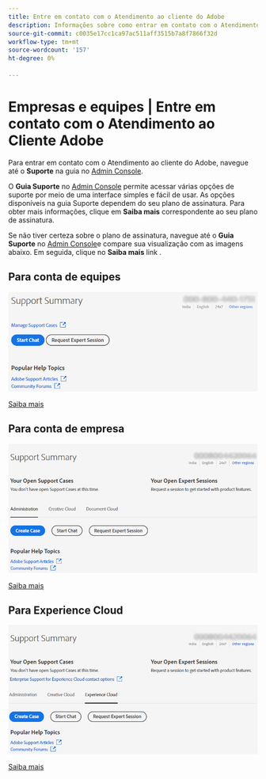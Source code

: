 ```yaml
---
title: Entre em contato com o Atendimento ao cliente do Adobe
description: Informações sobre como entrar em contato com o Atendimento ao cliente do Adobe para equipes, empresas e clientes do Experience Cloud.
source-git-commit: c0035e17cc1ca97ac511aff3515b7a8f7866f32d
workflow-type: tm+mt
source-wordcount: '157'
ht-degree: 0%

---
```



# Empresas e equipes | Entre em contato com o Atendimento ao Cliente Adobe

Para entrar em contato com o Atendimento ao cliente do Adobe, navegue até o **Suporte** na guia no [Admin Console](https://adminconsole.adobe.com/).

O **Guia Suporte** no [Admin Console](https://adminconsole.adobe.com/) permite acessar várias opções de suporte por meio de uma interface simples e fácil de usar. As opções disponíveis na guia Suporte dependem do seu plano de assinatura. Para obter mais informações, clique em **Saiba mais** correspondente ao seu plano de assinatura.

Se não tiver certeza sobre o plano de assinatura, navegue até o **Guia Suporte** no [Admin Console](https://adminconsole.adobe.com/)e compare sua visualização com as imagens abaixo. Em seguida, clique no **Saiba mais** link .

## Para conta de equipes

![imagem da equipe](assets/team.png)

[Saiba mais](https://helpx.adobe.com/enterprise/using/support-for-teams.html)

## Para conta de empresa

![imagem da equipe](assets/enterprise.png)

[Saiba mais](https://helpx.adobe.com/enterprise/using/support-for-enterprise.html)

## Para Experience Cloud

![imagem da equipe](assets/ec.png)

[Saiba mais](https://www.adobe.com/go/ac_ec_not_supported_en)
